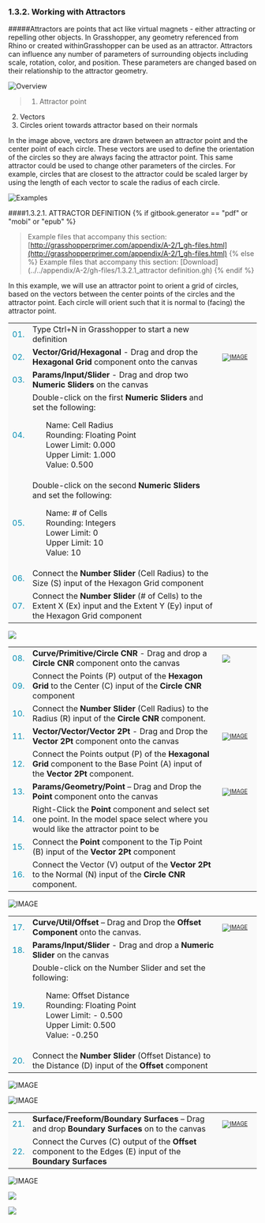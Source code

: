 <style>
td:nth-child(1) {color: #008DB2}
td:nth-child(3)	{font-size: 70%;width: 15%;}
td {background-color: #F9F9F9;}
thead {display: none}
</style>
### 1.3.2. Working with Attractors

#####Attractors are points that act like virtual magnets - either attracting or repelling other objects. In Grasshopper, any geometry referenced from Rhino or created withinGrasshopper can be used as an attractor. Attractors can influence any number of parameters of surrounding objects including scale, rotation, color, and position. These parameters are changed based on their relationship to the attractor geometry.

![Overview](images/1-3-2/1-3-2_001-attractor-overview.png)
>1. Attractor point
2. Vectors
3. Circles orient towards attractor based on their normals

In the image above, vectors are drawn between an attractor point and the center
point of each circle. These vectors are used to define the orientation of the
circles so they are always facing the attractor point.
This same attractor could be used to change other parameters of the circles. For
example, circles that are closest to the attractor could be scaled larger by using
the length of each vector to scale the radius of each circle.

![Examples](images/1-3-2/1-3-2_002-attractor-examples.png)

####1.3.2.1. ATTRACTOR DEFINITION
{% if gitbook.generator == "pdf" or "mobi" or "epub" %}
>Example files that accompany this section: [http://grasshopperprimer.com/appendix/A-2/1_gh-files.html](http://grasshopperprimer.com/appendix/A-2/1_gh-files.html)
{% else %}
>Example files that accompany this section: [Download](../../appendix/A-2/gh-files/1.3.2.1_attractor definition.gh)
{% endif %}

In this example, we will use an attractor point to orient a grid of circles, based on the vectors between the center points of the circles and the attractor point. Each circle will orient such that it is normal to (facing) the attractor point.

||||
|--|--|--|
|01.| Type Ctrl+N in Grasshopper to start a new definition||
|02.| **Vector/Grid/Hexagonal** - Drag and drop the **Hexagonal Grid** component onto the canvas|[![IMAGE](images/1-3-2/1-3-2_003-hex-grid-component.png)](../../appendix/A-1/0_index-of-components.html#VGHexGrid)|
|03.| **Params/Input/Slider** - Drag and drop two **Numeric Sliders** on the canvas||
|04.| Double-click on the first **Numeric Sliders** and set the following:<ul>Name: Cell Radius<br>Rounding: Floating Point<br>Lower Limit: 0.000<br>Upper Limit: 1.000<br>Value: 0.500</ul>||
|05.| Double-click on the second **Numeric Sliders** and set the following:<ul>Name: # of Cells<br>Rounding: Integers<br>Lower Limit: 0<br>Upper Limit: 10<br>Value: 10</ul>||
|06.| Connect the **Number Slider** (Cell Radius) to the Size (S) input of the Hexagon Grid component||
|07.| Connect the **Number Slider** (# of Cells) to the Extent X (Ex) input and the Extent Y (Ey) input of the Hexagon Grid component|||

![](images/1-3-2/1-3-2_004-definition1.png)

||||
|--|--|--|
|08.| **Curve/Primitive/Circle CNR** - Drag and drop a **Circle CNR** component onto the canvas|[![](images/1-3-2/1-3-2_005-circle-CNR.png)](../../appendix/A-1/0_index-of-components.html#CPCirCNR)|
|09.| Connect the Points (P) output of the **Hexagon Grid** to the Center (C) input of the **Circle CNR** component||
|10.| Connect the **Number Slider** (Cell Radius) to the Radius (R) input of the **Circle CNR** component.||
|11.| **Vector/Vector/Vector 2Pt** - Drag and Drop the **Vector 2Pt** component onto the canvas|[![IMAGE](images/1-3-2/1-3-2_006-vector-2pt.png)](../../appendix/A-1/0_index-of-components.html#VVVec2Pt)|
|12.| Connect the Points output (P) of the **Hexagonal Grid** component to the Base Point (A) input of the **Vector 2Pt** component.||
|13.| **Params/Geometry/Point** – Drag and Drop the **Point** component onto the canvas|[![IMAGE](images/1-3-2/1-3-2_007-point.png)](../../appendix/A-1/0_index-of-components.html#PGPt)|
|14.| Right-Click the **Point** component and select set one point. In the model space select where you would like the attractor point to be||
|15.| Connect the **Point** component to the Tip Point (B) input of the **Vector 2Pt** component||
|16.| Connect the Vector (V) output of the **Vector 2Pt** to the Normal (N) input of the **Circle CNR** component.|||

![IMAGE](images/1-3-2/1-3-2_008-definition2.png)

||||
|--|--|--|
|17.| **Curve/Util/Offset** – Drag and Drop the **Offset Component** onto the canvas.|[![IMAGE](images/1-3-2/1-3-2_009-offset.png)](../../appendix/A-1/0_index-of-components.html#CUOffset)|
|18.| **Params/Input/Slider** - Drag and drop a **Numeric Slider** on the canvas||
|19.| Double-click on the Number Slider and set the following:<ul>Name: Offset Distance<br>Rounding: Floating Point<br>Lower Limit: - 0.500<br>Upper Limit: 0.500<br>Value: -0.250</ul>||
|20.| Connect the **Number Slider** (Offset Distance) to the Distance (D) input of the **Offset** component|||

![IMAGE](images/1-3-2/1-3-2_010-definition3.png)

![IMAGE](images/1-3-2/1-3-2_011-output3.png)

||||
|--|--|--|
|21.| **Surface/Freeform/Boundary Surfaces** – Drag and drop **Boundary Surfaces** on to the canvas|[![IMAGE](images/1-3-2/1-3-2_012-boundary-surface.png)](../../appendix/A-1/0_index-of-components.html#SFBoundary)|
|22.| Connect the Curves (C) output of the **Offset** component to the Edges (E) input of the **Boundary Surfaces**|||

![IMAGE](images/1-3-2/1-3-2_013-definition4.png)


![](images/1-3-2/1-3-2_014-small-examples.png)

![](images/1-3-2/1-3-2_015-large-example.png)
